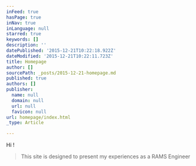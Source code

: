 ```yaml
---
inFeed: true
hasPage: true
inNav: true
inLanguage: null
starred: true
keywords: []
description: ''
datePublished: '2015-12-21T10:22:18.922Z'
dateModified: '2015-12-21T10:22:11.723Z'
title: Homepage
author: []
sourcePath: _posts/2015-12-21-homepage.md
published: true
authors: []
publisher:
  name: null
  domain: null
  url: null
  favicon: null
url: homepage/index.html
_type: Article

---
```

Hi !

> This site is designed to present my experiences as a RAMS Engineer